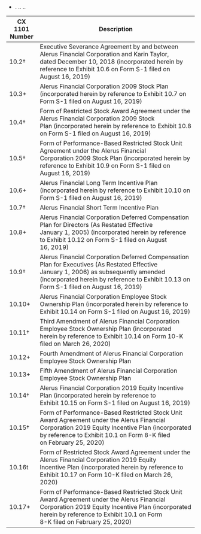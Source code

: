 - . .. ..

| CX 1101<br>Number | Description                                                                                                                                                                                                                           |
|-------------------|---------------------------------------------------------------------------------------------------------------------------------------------------------------------------------------------------------------------------------------|
| 10.2†             | Executive Severance Agreement by and between Alerus Financial Corporation and Karin Taylor,<br>dated December 10, 2018 (incorporated herein by reference to Exhibit 10.6 on Form S-1 filed on<br>August 16, 2019)                     |
| 10.3+             | Alerus Financial Corporation 2009 Stock Plan (incorporated herein by reference to Exhibit 10.7 on<br>Form S-1 filed on August 16, 2019)                                                                                               |
| 10.4†             | Form of Restricted Stock Award Agreement under the Alerus Financial Corporation 2009 Stock<br>Plan (incorporated herein by reference to Exhibit 10.8 on Form S-1 filed on August 16, 2019)                                            |
| 10.5†             | Form of Performance-Based Restricted Stock Unit Agreement under the Alerus Financial<br>Corporation 2009 Stock Plan (incorporated herein by reference to Exhibit 10.9 on Form S-1 filed on<br>August 16, 2019)                        |
| 10.6+             | Alerus Financial Long Term Incentive Plan (incorporated herein by reference to Exhibit 10.10 on<br>Form S-1 filed on August 16, 2019)                                                                                                 |
| 10.7†             | Alerus Financial Short Term Incentive Plan                                                                                                                                                                                            |
| 10.8+             | Alerus Financial Corporation Deferred Compensation Plan for Directors (As Restated Effective<br>January 1, 2005) (incorporated herein by reference to Exhibit 10.12 on Form S-1 filed on August<br>16, 2019)                          |
| 10.9†             | Alerus Financial Corporation Deferred Compensation Plan for Executives (As Restated Effective<br>January 1, 2006) as subsequently amended (incorporated herein by reference to Exhibit 10.13 on<br>Form S-1 filed on August 16, 2019) |
| 10.10+            | Alerus Financial Corporation Employee Stock Ownership Plan (incorporated herein by reference to<br>Exhibit 10.14 on Form S-1 filed on August 16, 2019)                                                                                |
| 10.11†            | Third Amendment of Alerus Financial Corporation Employee Stock Ownership Plan (incorporated<br>herein by reference to Exhibit 10.14 on Form 10-K filed on March 26, 2020)                                                             |
| 10.12+            | Fourth Amendment of Alerus Financial Corporation Employee Stock Ownership Plan                                                                                                                                                        |
| 10.13+            | Fifth Amendment of Alerus Financial Corporation Employee Stock Ownership Plan                                                                                                                                                         |
| 10.14†            | Alerus Financial Corporation 2019 Equity Incentive Plan (incorporated herein by reference to<br>Exhibit 10.15 on Form S-1 filed on August 16, 2019)                                                                                   |
| 10.15†            | Form of Performance-Based Restricted Stock Unit Award Agreement under the Alerus Financial<br>Corporation 2019 Equity Incentive Plan (incorporated by reference to Exhibit 10.1 on Form 8-K filed<br>on February 25, 2020)            |
| 10.16t            | Form of Restricted Stock Award Agreement under the Alerus Financial Corporation 2019 Equity<br>Incentive Plan (incorporated herein by reference to Exhibit 10.17 on Form 10-K filed on March 26,<br>2020)                             |
| 10.17+            | Form of Performance-Based Restricted Stock Unit Award Agreement under the Alerus Financial<br>Corporation 2019 Equity Incentive Plan (incorporated herein by reference to Exhibit 10.1 on Form<br>8-K filed on February 25, 2020)     |